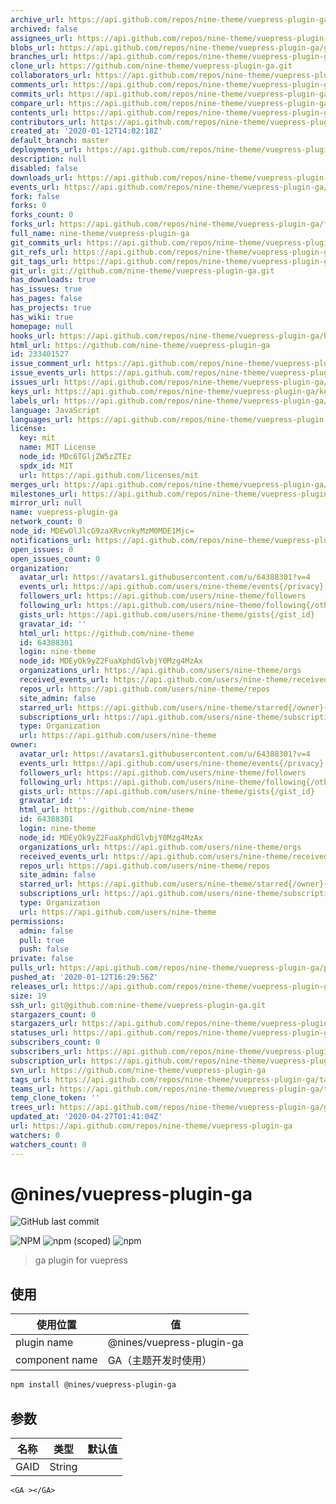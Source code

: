 ```yaml
---
archive_url: https://api.github.com/repos/nine-theme/vuepress-plugin-ga/{archive_format}{/ref}
archived: false
assignees_url: https://api.github.com/repos/nine-theme/vuepress-plugin-ga/assignees{/user}
blobs_url: https://api.github.com/repos/nine-theme/vuepress-plugin-ga/git/blobs{/sha}
branches_url: https://api.github.com/repos/nine-theme/vuepress-plugin-ga/branches{/branch}
clone_url: https://github.com/nine-theme/vuepress-plugin-ga.git
collaborators_url: https://api.github.com/repos/nine-theme/vuepress-plugin-ga/collaborators{/collaborator}
comments_url: https://api.github.com/repos/nine-theme/vuepress-plugin-ga/comments{/number}
commits_url: https://api.github.com/repos/nine-theme/vuepress-plugin-ga/commits{/sha}
compare_url: https://api.github.com/repos/nine-theme/vuepress-plugin-ga/compare/{base}...{head}
contents_url: https://api.github.com/repos/nine-theme/vuepress-plugin-ga/contents/{+path}
contributors_url: https://api.github.com/repos/nine-theme/vuepress-plugin-ga/contributors
created_at: '2020-01-12T14:02:18Z'
default_branch: master
deployments_url: https://api.github.com/repos/nine-theme/vuepress-plugin-ga/deployments
description: null
disabled: false
downloads_url: https://api.github.com/repos/nine-theme/vuepress-plugin-ga/downloads
events_url: https://api.github.com/repos/nine-theme/vuepress-plugin-ga/events
fork: false
forks: 0
forks_count: 0
forks_url: https://api.github.com/repos/nine-theme/vuepress-plugin-ga/forks
full_name: nine-theme/vuepress-plugin-ga
git_commits_url: https://api.github.com/repos/nine-theme/vuepress-plugin-ga/git/commits{/sha}
git_refs_url: https://api.github.com/repos/nine-theme/vuepress-plugin-ga/git/refs{/sha}
git_tags_url: https://api.github.com/repos/nine-theme/vuepress-plugin-ga/git/tags{/sha}
git_url: git://github.com/nine-theme/vuepress-plugin-ga.git
has_downloads: true
has_issues: true
has_pages: false
has_projects: true
has_wiki: true
homepage: null
hooks_url: https://api.github.com/repos/nine-theme/vuepress-plugin-ga/hooks
html_url: https://github.com/nine-theme/vuepress-plugin-ga
id: 233401527
issue_comment_url: https://api.github.com/repos/nine-theme/vuepress-plugin-ga/issues/comments{/number}
issue_events_url: https://api.github.com/repos/nine-theme/vuepress-plugin-ga/issues/events{/number}
issues_url: https://api.github.com/repos/nine-theme/vuepress-plugin-ga/issues{/number}
keys_url: https://api.github.com/repos/nine-theme/vuepress-plugin-ga/keys{/key_id}
labels_url: https://api.github.com/repos/nine-theme/vuepress-plugin-ga/labels{/name}
language: JavaScript
languages_url: https://api.github.com/repos/nine-theme/vuepress-plugin-ga/languages
license:
  key: mit
  name: MIT License
  node_id: MDc6TGljZW5zZTEz
  spdx_id: MIT
  url: https://api.github.com/licenses/mit
merges_url: https://api.github.com/repos/nine-theme/vuepress-plugin-ga/merges
milestones_url: https://api.github.com/repos/nine-theme/vuepress-plugin-ga/milestones{/number}
mirror_url: null
name: vuepress-plugin-ga
network_count: 0
node_id: MDEwOlJlcG9zaXRvcnkyMzM0MDE1Mjc=
notifications_url: https://api.github.com/repos/nine-theme/vuepress-plugin-ga/notifications{?since,all,participating}
open_issues: 0
open_issues_count: 0
organization:
  avatar_url: https://avatars1.githubusercontent.com/u/64388301?v=4
  events_url: https://api.github.com/users/nine-theme/events{/privacy}
  followers_url: https://api.github.com/users/nine-theme/followers
  following_url: https://api.github.com/users/nine-theme/following{/other_user}
  gists_url: https://api.github.com/users/nine-theme/gists{/gist_id}
  gravatar_id: ''
  html_url: https://github.com/nine-theme
  id: 64388301
  login: nine-theme
  node_id: MDEyOk9yZ2FuaXphdGlvbjY0Mzg4MzAx
  organizations_url: https://api.github.com/users/nine-theme/orgs
  received_events_url: https://api.github.com/users/nine-theme/received_events
  repos_url: https://api.github.com/users/nine-theme/repos
  site_admin: false
  starred_url: https://api.github.com/users/nine-theme/starred{/owner}{/repo}
  subscriptions_url: https://api.github.com/users/nine-theme/subscriptions
  type: Organization
  url: https://api.github.com/users/nine-theme
owner:
  avatar_url: https://avatars1.githubusercontent.com/u/64388301?v=4
  events_url: https://api.github.com/users/nine-theme/events{/privacy}
  followers_url: https://api.github.com/users/nine-theme/followers
  following_url: https://api.github.com/users/nine-theme/following{/other_user}
  gists_url: https://api.github.com/users/nine-theme/gists{/gist_id}
  gravatar_id: ''
  html_url: https://github.com/nine-theme
  id: 64388301
  login: nine-theme
  node_id: MDEyOk9yZ2FuaXphdGlvbjY0Mzg4MzAx
  organizations_url: https://api.github.com/users/nine-theme/orgs
  received_events_url: https://api.github.com/users/nine-theme/received_events
  repos_url: https://api.github.com/users/nine-theme/repos
  site_admin: false
  starred_url: https://api.github.com/users/nine-theme/starred{/owner}{/repo}
  subscriptions_url: https://api.github.com/users/nine-theme/subscriptions
  type: Organization
  url: https://api.github.com/users/nine-theme
permissions:
  admin: false
  pull: true
  push: false
private: false
pulls_url: https://api.github.com/repos/nine-theme/vuepress-plugin-ga/pulls{/number}
pushed_at: '2020-01-12T16:29:56Z'
releases_url: https://api.github.com/repos/nine-theme/vuepress-plugin-ga/releases{/id}
size: 19
ssh_url: git@github.com:nine-theme/vuepress-plugin-ga.git
stargazers_count: 0
stargazers_url: https://api.github.com/repos/nine-theme/vuepress-plugin-ga/stargazers
statuses_url: https://api.github.com/repos/nine-theme/vuepress-plugin-ga/statuses/{sha}
subscribers_count: 0
subscribers_url: https://api.github.com/repos/nine-theme/vuepress-plugin-ga/subscribers
subscription_url: https://api.github.com/repos/nine-theme/vuepress-plugin-ga/subscription
svn_url: https://github.com/nine-theme/vuepress-plugin-ga
tags_url: https://api.github.com/repos/nine-theme/vuepress-plugin-ga/tags
teams_url: https://api.github.com/repos/nine-theme/vuepress-plugin-ga/teams
temp_clone_token: ''
trees_url: https://api.github.com/repos/nine-theme/vuepress-plugin-ga/git/trees{/sha}
updated_at: '2020-04-27T01:41:04Z'
url: https://api.github.com/repos/nine-theme/vuepress-plugin-ga
watchers: 0
watchers_count: 0
---
```


# @nines/vuepress-plugin-ga
![GitHub last commit](https://img.shields.io/github/last-commit/NineSwordsMonster/vuepress-plugin-ga)

![NPM](https://img.shields.io/npm/l/@nines/vuepress-plugin-ga)
![npm (scoped)](https://img.shields.io/npm/v/@nines/vuepress-plugin-ga)
![npm](https://img.shields.io/npm/dt/@nines/vuepress-plugin-ga)

> ga plugin for vuepress

## 使用

|使用位置|值|
|-|-|
|plugin name|@nines/vuepress-plugin-ga|
|component name|GA（主题开发时使用）|

```sh
npm install @nines/vuepress-plugin-ga
```

## 参数

|名称|类型|默认值|
|-|-|-|
|GAID|String||

```vue
<GA ></GA>
```
